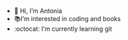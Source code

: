 - 👋 Hi, I’m Antonia
- 📚I’m interested in coding and books
- :octocat: I’m currently learning git

<!---
AntWorker29/AntWorker29 is a ✨ special ✨ repository because its `README.md` (this file) appears on your GitHub profile.
You can click the Preview link to take a look at your changes.
--->

